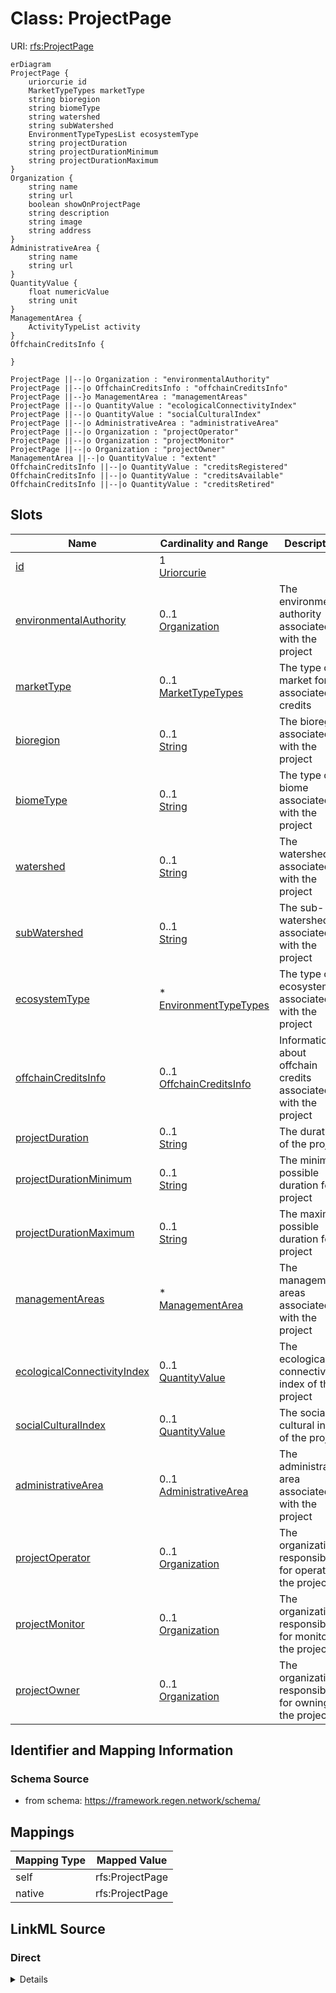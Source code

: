 

# Class: ProjectPage



URI: [rfs:ProjectPage](https://framework.regen.network/schema/ProjectPage)



```mermaid
erDiagram
ProjectPage {
    uriorcurie id  
    MarketTypeTypes marketType  
    string bioregion  
    string biomeType  
    string watershed  
    string subWatershed  
    EnvironmentTypeTypesList ecosystemType  
    string projectDuration  
    string projectDurationMinimum  
    string projectDurationMaximum  
}
Organization {
    string name  
    string url  
    boolean showOnProjectPage  
    string description  
    string image  
    string address  
}
AdministrativeArea {
    string name  
    string url  
}
QuantityValue {
    float numericValue  
    string unit  
}
ManagementArea {
    ActivityTypeList activity  
}
OffchainCreditsInfo {

}

ProjectPage ||--|o Organization : "environmentalAuthority"
ProjectPage ||--|o OffchainCreditsInfo : "offchainCreditsInfo"
ProjectPage ||--}o ManagementArea : "managementAreas"
ProjectPage ||--|o QuantityValue : "ecologicalConnectivityIndex"
ProjectPage ||--|o QuantityValue : "socialCulturalIndex"
ProjectPage ||--|o AdministrativeArea : "administrativeArea"
ProjectPage ||--|o Organization : "projectOperator"
ProjectPage ||--|o Organization : "projectMonitor"
ProjectPage ||--|o Organization : "projectOwner"
ManagementArea ||--|o QuantityValue : "extent"
OffchainCreditsInfo ||--|o QuantityValue : "creditsRegistered"
OffchainCreditsInfo ||--|o QuantityValue : "creditsAvailable"
OffchainCreditsInfo ||--|o QuantityValue : "creditsRetired"

```



<!-- no inheritance hierarchy -->


## Slots

| Name | Cardinality and Range | Description | Inheritance |
| ---  | --- | --- | --- |
| [id](id.md) | 1 <br/> [Uriorcurie](Uriorcurie.md) |  | direct |
| [environmentalAuthority](environmentalAuthority.md) | 0..1 <br/> [Organization](Organization.md) | The environmental authority associated with the project | direct |
| [marketType](marketType.md) | 0..1 <br/> [MarketTypeTypes](MarketTypeTypes.md) | The type of market for the associated credits | direct |
| [bioregion](bioregion.md) | 0..1 <br/> [String](String.md) | The bioregion associated with the project | direct |
| [biomeType](biomeType.md) | 0..1 <br/> [String](String.md) | The type of biome associated with the project | direct |
| [watershed](watershed.md) | 0..1 <br/> [String](String.md) | The watershed associated with the project | direct |
| [subWatershed](subWatershed.md) | 0..1 <br/> [String](String.md) | The sub-watershed associated with the project | direct |
| [ecosystemType](ecosystemType.md) | * <br/> [EnvironmentTypeTypes](EnvironmentTypeTypes.md) | The type of ecosystem associated with the project | direct |
| [offchainCreditsInfo](offchainCreditsInfo.md) | 0..1 <br/> [OffchainCreditsInfo](OffchainCreditsInfo.md) | Information about offchain credits associated with the project | direct |
| [projectDuration](projectDuration.md) | 0..1 <br/> [String](String.md) | The duration of the project | direct |
| [projectDurationMinimum](projectDurationMinimum.md) | 0..1 <br/> [String](String.md) | The minimum possible duration for a project | direct |
| [projectDurationMaximum](projectDurationMaximum.md) | 0..1 <br/> [String](String.md) | The maximum possible duration for a project | direct |
| [managementAreas](managementAreas.md) | * <br/> [ManagementArea](ManagementArea.md) | The management areas associated with the project | direct |
| [ecologicalConnectivityIndex](ecologicalConnectivityIndex.md) | 0..1 <br/> [QuantityValue](QuantityValue.md) | The ecological connectivity index of the project | direct |
| [socialCulturalIndex](socialCulturalIndex.md) | 0..1 <br/> [QuantityValue](QuantityValue.md) | The social cultural index of the project | direct |
| [administrativeArea](administrativeArea.md) | 0..1 <br/> [AdministrativeArea](AdministrativeArea.md) | The administrative area associated with the project | direct |
| [projectOperator](projectOperator.md) | 0..1 <br/> [Organization](Organization.md) | The organization responsible for operating the project | direct |
| [projectMonitor](projectMonitor.md) | 0..1 <br/> [Organization](Organization.md) | The organization responsible for monitoring the project | direct |
| [projectOwner](projectOwner.md) | 0..1 <br/> [Organization](Organization.md) | The organization responsible for owning the project | direct |









## Identifier and Mapping Information







### Schema Source


* from schema: https://framework.regen.network/schema/




## Mappings

| Mapping Type | Mapped Value |
| ---  | ---  |
| self | rfs:ProjectPage |
| native | rfs:ProjectPage |







## LinkML Source

<!-- TODO: investigate https://stackoverflow.com/questions/37606292/how-to-create-tabbed-code-blocks-in-mkdocs-or-sphinx -->

### Direct

<details>
```yaml
name: ProjectPage
from_schema: https://framework.regen.network/schema/
slots:
- id
- environmentalAuthority
- marketType
- bioregion
- biomeType
- watershed
- subWatershed
- ecosystemType
- offchainCreditsInfo
- projectDuration
- projectDurationMinimum
- projectDurationMaximum
- managementAreas
- ecologicalConnectivityIndex
- socialCulturalIndex
- administrativeArea
- projectOperator
- projectMonitor
- projectOwner
class_uri: rfs:ProjectPage
tree_root: true

```
</details>

### Induced

<details>
```yaml
name: ProjectPage
from_schema: https://framework.regen.network/schema/
attributes:
  id:
    name: id
    from_schema: https://framework.regen.network/schema/
    rank: 1000
    identifier: true
    alias: id
    owner: ProjectPage
    domain_of:
    - Project
    - ProjectPage
    range: uriorcurie
    required: true
  environmentalAuthority:
    name: environmentalAuthority
    description: The environmental authority associated with the project.
    from_schema: https://framework.regen.network/schema/
    rank: 1000
    slot_uri: rfs:environmentalAuthority
    alias: environmentalAuthority
    owner: ProjectPage
    domain_of:
    - ProjectPage
    range: Organization
  marketType:
    name: marketType
    description: The type of market for the associated credits.
    from_schema: https://framework.regen.network/schema/
    rank: 1000
    slot_uri: rfs:marketType
    alias: marketType
    owner: ProjectPage
    domain_of:
    - ProjectPage
    range: MarketTypeTypes
  bioregion:
    name: bioregion
    description: The bioregion associated with the project.
    from_schema: https://framework.regen.network/schema/
    rank: 1000
    slot_uri: rfs:bioregion
    alias: bioregion
    owner: ProjectPage
    domain_of:
    - ProjectPage
    range: string
  biomeType:
    name: biomeType
    description: The type of biome associated with the project.
    from_schema: https://framework.regen.network/schema/
    rank: 1000
    slot_uri: rfs:biomeType
    alias: biomeType
    owner: ProjectPage
    domain_of:
    - ProjectPage
    range: string
  watershed:
    name: watershed
    description: The watershed associated with the project.
    from_schema: https://framework.regen.network/schema/
    rank: 1000
    slot_uri: rfs:watershed
    alias: watershed
    owner: ProjectPage
    domain_of:
    - ProjectPage
    range: string
  subWatershed:
    name: subWatershed
    description: The sub-watershed associated with the project.
    from_schema: https://framework.regen.network/schema/
    rank: 1000
    slot_uri: rfs:subWatershed
    alias: subWatershed
    owner: ProjectPage
    domain_of:
    - ProjectPage
    range: string
  ecosystemType:
    name: ecosystemType
    description: The type of ecosystem associated with the project.
    from_schema: https://framework.regen.network/schema/
    rank: 1000
    slot_uri: rfs:ecosystemType
    alias: ecosystemType
    owner: ProjectPage
    domain_of:
    - ProjectPage
    range: EnvironmentTypeTypes
    multivalued: true
  offchainCreditsInfo:
    name: offchainCreditsInfo
    description: Information about offchain credits associated with the project.
    from_schema: https://framework.regen.network/schema/
    rank: 1000
    slot_uri: rfs:offchainCreditsInfo
    alias: offchainCreditsInfo
    owner: ProjectPage
    domain_of:
    - ProjectPage
    range: OffchainCreditsInfo
  projectDuration:
    name: projectDuration
    description: The duration of the project.
    from_schema: https://framework.regen.network/schema/
    rank: 1000
    slot_uri: rfs:projectDuration
    alias: projectDuration
    owner: ProjectPage
    domain_of:
    - ProjectPage
    range: string
  projectDurationMinimum:
    name: projectDurationMinimum
    description: The minimum possible duration for a project.
    from_schema: https://framework.regen.network/schema/
    rank: 1000
    slot_uri: rfs:projectDurationMinimum
    alias: projectDurationMinimum
    owner: ProjectPage
    domain_of:
    - ProjectPage
    range: string
  projectDurationMaximum:
    name: projectDurationMaximum
    description: The maximum possible duration for a project.
    from_schema: https://framework.regen.network/schema/
    rank: 1000
    slot_uri: rfs:projectDurationMaximum
    alias: projectDurationMaximum
    owner: ProjectPage
    domain_of:
    - ProjectPage
    range: string
  managementAreas:
    name: managementAreas
    description: The management areas associated with the project.
    from_schema: https://framework.regen.network/schema/
    rank: 1000
    slot_uri: rfs:managementAreas
    alias: managementAreas
    owner: ProjectPage
    domain_of:
    - ProjectPage
    range: ManagementArea
    multivalued: true
    inlined: true
  ecologicalConnectivityIndex:
    name: ecologicalConnectivityIndex
    description: The ecological connectivity index of the project.
    from_schema: https://framework.regen.network/schema/
    rank: 1000
    slot_uri: rfs:ecologicalConnectivityIndex
    alias: ecologicalConnectivityIndex
    owner: ProjectPage
    domain_of:
    - ProjectPage
    range: QuantityValue
  socialCulturalIndex:
    name: socialCulturalIndex
    description: The social cultural index of the project.
    from_schema: https://framework.regen.network/schema/
    rank: 1000
    slot_uri: rfs:socialCulturalIndex
    alias: socialCulturalIndex
    owner: ProjectPage
    domain_of:
    - ProjectPage
    range: QuantityValue
  administrativeArea:
    name: administrativeArea
    description: The administrative area associated with the project.
    from_schema: https://framework.regen.network/schema/
    rank: 1000
    alias: administrativeArea
    owner: ProjectPage
    domain_of:
    - ProjectPage
    range: AdministrativeArea
  projectOperator:
    name: projectOperator
    description: The organization responsible for operating the project.
    from_schema: https://framework.regen.network/schema/
    rank: 1000
    slot_uri: rfs:projectOperator
    alias: projectOperator
    owner: ProjectPage
    domain_of:
    - ProjectPage
    range: Organization
  projectMonitor:
    name: projectMonitor
    description: The organization responsible for monitoring the project.
    from_schema: https://framework.regen.network/schema/
    rank: 1000
    slot_uri: rfs:projectMonitor
    alias: projectMonitor
    owner: ProjectPage
    domain_of:
    - ProjectPage
    range: Organization
  projectOwner:
    name: projectOwner
    description: The organization responsible for owning the project.
    from_schema: https://framework.regen.network/schema/
    rank: 1000
    slot_uri: rfs:projectOwner
    alias: projectOwner
    owner: ProjectPage
    domain_of:
    - ProjectPage
    range: Organization
class_uri: rfs:ProjectPage
tree_root: true

```
</details>